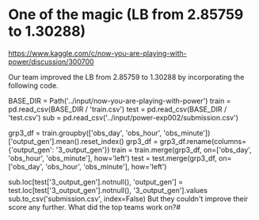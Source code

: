 # One of the magic (LB from 2.85759 to 1.30288)
https://www.kaggle.com/c/now-you-are-playing-with-power/discussion/300700

Our team improved the LB from 2.85759 to 1.30288 by incorporating the following code.

BASE_DIR = Path('../input/now-you-are-playing-with-power')
train = pd.read_csv(BASE_DIR / 'train.csv')
test = pd.read_csv(BASE_DIR / 'test.csv')
sub = pd.read_csv('../input/power-exp002/submission.csv')

grp3_df = train.groupby(['obs_day', 'obs_hour', 'obs_minute'])['output_gen'].mean().reset_index()
grp3_df = grp3_df.rename(columns={'output_gen': '3_output_gen'})
train = train.merge(grp3_df, on=['obs_day', 'obs_hour', 'obs_minute'], how='left')
test = test.merge(grp3_df, on=['obs_day', 'obs_hour', 'obs_minute'], how='left')

sub.loc[test['3_output_gen'].notnull(), 'output_gen'] = test.loc[test['3_output_gen'].notnull(), '3_output_gen'].values
sub.to_csv('submission.csv', index=False)
But they couldn't improve their score any further. What did the top teams work on?#